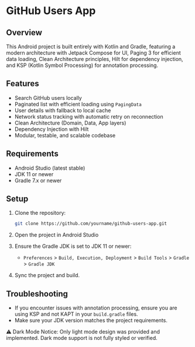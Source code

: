 # GitHub Users App

## Overview

This Android project is built entirely with Kotlin and Gradle, featuring a modern architecture with
Jetpack Compose for UI, Paging 3 for efficient data loading, Clean Architecture principles, Hilt for
dependency injection, and KSP (Kotlin Symbol Processing) for annotation processing.

## Features

- Search GitHub users locally
- Paginated list with efficient loading using `PagingData`
- User details with fallback to local cache
- Network status tracking with automatic retry on reconnection
- Clean Architecture (Domain, Data, App layers)
- Dependency Injection with Hilt
- Modular, testable, and scalable codebase

## Requirements

- Android Studio (latest stable)
- JDK 11 or newer
- Gradle 7.x or newer

## Setup

1. Clone the repository:
   ```bash
   git clone https://github.com/yourname/github-users-app.git

2. Open the project in Android Studio

3. Ensure the Gradle JDK is set to JDK 11 or newer:
    - `Preferences` \> `Build, Execution, Deployment` \> `Build Tools` \> `Gradle` \> `Gradle JDK`
4. Sync the project and build.

## Troubleshooting

- If you encounter issues with annotation processing, ensure you are using KSP and not KAPT in your
  `build.gradle` files.
- Make sure your JDK version matches the project requirements.

⚠️ Dark Mode Notice:
Only light mode design was provided and implemented. Dark mode support is not fully styled or verified.